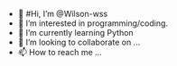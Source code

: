 - 👋 #Hi, I’m @Wilson-wss
- 👀 I’m interested in programming/coding.
- 🌱 I’m currently learning Python
- 💞️ I’m looking to collaborate on ...
- 📫 How to reach me ...

<!---
Wilson-wss/Wilson-wss is a ✨ special ✨ repository because its `README.md` (this file) appears on your GitHub profile.
You can click the Preview link to take a look at your changes.
--->
